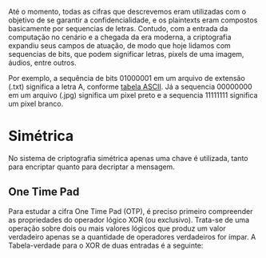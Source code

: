 Até o momento, todas as cifras que descrevemos eram utilizadas com o objetivo de se garantir a confidencialidade, e os plaintexts eram compostos basicamente por sequencias de letras. Contudo, com a entrada da computação no cenário e a chegada da era moderna, a criptografia expandiu seus campos de atuação, de modo que hoje lidamos com sequencias de bits, que podem significar letras, pixels de uma imagem, áudios, entre outros.

Por exemplo, a sequência de bits 01000001 em um arquivo de extensão (.txt) significa a letra A, conforme [tabela ASCII](https://www.asciitable.com/). Já a sequencia 00000000 em um arquivo (.jpg) significa um pixel preto e a sequencia 11111111 significa um pixel branco.


# Simétrica

No sistema de criptografia simétrica apenas uma chave é utilizada, tanto para encriptar quanto para decriptar a mensagem.

## One Time Pad

Para estudar a cifra One Time Pad (OTP), é preciso primeiro compreender as propriedades do operador lógico XOR (ou exclusivo). Trata-se de uma operação sobre dois ou mais valores lógicos que produz um valor verdadeiro apenas se a quantidade de operadores verdadeiros for ímpar. A Tabela-verdade para o XOR de duas entradas é a seguinte:

